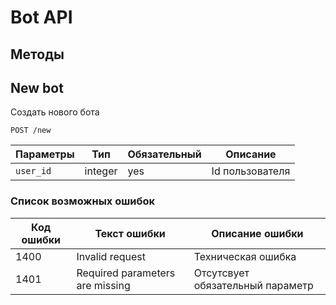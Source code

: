 # Bot API

## Методы

## New bot

Создать нового бота

```plaintext
POST /new
```

Параметры | Тип | Обязательный | Описание 
--------- | ---- | -------- | -----------
`user_id` | integer | yes | Id пользователя

### Список возможных ошибок

Код ошибки | Текст ошибки | Описание ошибки
----- | ----- | -----
1400 | Invalid request | Техническая ошибка
1401 | Required parameters are missing | Отсутсвует обязательный параметр